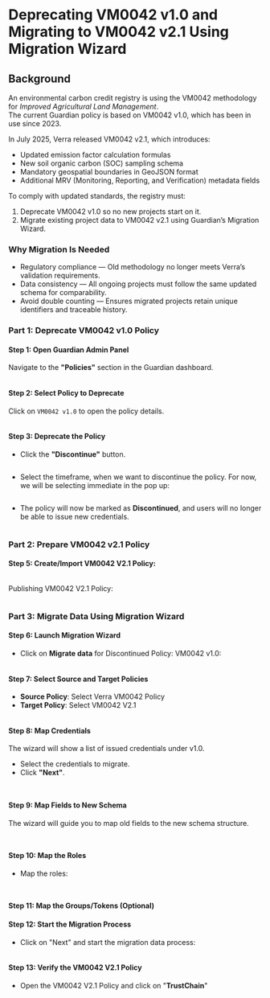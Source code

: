# Deprecating VM0042 v1.0 and Migrating to VM0042 v2.1 Using Migration Wizard

## Background

An environmental carbon credit registry is using the VM0042 methodology for _Improved Agricultural Land Management_.\
The current Guardian policy is based on VM0042 v1.0, which has been in use since 2023.

In July 2025, Verra released VM0042 v2.1, which introduces:

* Updated emission factor calculation formulas
* New soil organic carbon (SOC) sampling schema
* Mandatory geospatial boundaries in GeoJSON format
* Additional MRV (Monitoring, Reporting, and Verification) metadata fields

To comply with updated standards, the registry must:

1. Deprecate VM0042 v1.0 so no new projects start on it.
2. Migrate existing project data to VM0042 v2.1 using Guardian’s Migration Wizard.

### Why Migration Is Needed

* Regulatory compliance — Old methodology no longer meets Verra’s validation requirements.
* Data consistency — All ongoing projects must follow the same updated schema for comparability.
* Avoid double counting — Ensures migrated projects retain unique identifiers and traceable history.

### Part 1: Deprecate VM0042 v1.0 Policy

#### Step 1: Open Guardian Admin Panel

Navigate to the **"Policies"** section in the Guardian dashboard.

<figure><img src="../../../.gitbook/assets/image (109).png" alt=""><figcaption></figcaption></figure>

#### Step 2: Select Policy to Deprecate

Click on `VM0042 v1.0` to open the policy details.

<figure><img src="../../../.gitbook/assets/image (115).png" alt=""><figcaption></figcaption></figure>

#### Step 3: Deprecate the Policy

* Click the **"Discontinue"** button.

<figure><img src="../../../.gitbook/assets/image.png" alt=""><figcaption></figcaption></figure>

* Select the timeframe, when we want to discontinue the policy. For now, we will be selecting immediate in the pop up:

<figure><img src="../../../.gitbook/assets/image (1).png" alt=""><figcaption></figcaption></figure>

* The policy will now be marked as **Discontinued**, and users will no longer be able to issue new credentials.

<figure><img src="../../../.gitbook/assets/image (2).png" alt=""><figcaption></figcaption></figure>

### Part 2: Prepare VM0042 v2.1 Policy

#### Step 5: Create/Import VM0042 V2.1 Policy:

<figure><img src="../../../.gitbook/assets/image (3).png" alt=""><figcaption></figcaption></figure>

Publishing VM0042 V2.1 Policy:

<figure><img src="../../../.gitbook/assets/image (4).png" alt=""><figcaption></figcaption></figure>

### Part 3: Migrate Data Using Migration Wizard

#### Step 6: Launch Migration Wizard

* Click on **Migrate data** for Discontinued Policy: VM0042 v1.0:

<figure><img src="../../../.gitbook/assets/image (5).png" alt=""><figcaption></figcaption></figure>

#### Step 7: Select Source and Target Policies

* **Source Policy**: Select Verra VM0042 Policy
* **Target Policy**: Select VM0042 V2.1

<figure><img src="../../../.gitbook/assets/image (6).png" alt=""><figcaption></figcaption></figure>

#### Step 8: Map Credentials

The wizard will show a list of issued credentials under v1.0.

* Select the credentials to migrate.
* Click **"Next"**.

<figure><img src="../../../.gitbook/assets/image (9).png" alt=""><figcaption></figcaption></figure>

<figure><img src="../../../.gitbook/assets/image (10).png" alt=""><figcaption></figcaption></figure>

#### Step 9: Map Fields to New Schema

The wizard will guide you to map old fields to the new schema structure.

<figure><img src="../../../.gitbook/assets/image (11).png" alt=""><figcaption></figcaption></figure>

<figure><img src="../../../.gitbook/assets/image (12).png" alt=""><figcaption></figcaption></figure>

#### Step 10: Map the Roles

* Map the roles:

<figure><img src="../../../.gitbook/assets/image (13).png" alt=""><figcaption></figcaption></figure>

<figure><img src="../../../.gitbook/assets/image (14).png" alt=""><figcaption></figcaption></figure>

#### Step 11: Map the Groups/Tokens (Optional)

#### Step 12: Start the Migration Process

* Click on "Next" and start the migration data process:

<figure><img src="../../../.gitbook/assets/image (15).png" alt=""><figcaption></figcaption></figure>

#### Step 13: Verify the VM0042 V2.1 Policy

* Open the VM0042 V2.1 Policy and click on "**TrustChain**"

<figure><img src="../../../.gitbook/assets/image (16).png" alt=""><figcaption></figcaption></figure>

